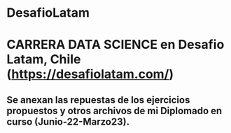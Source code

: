 # DesafioLatam
# CARRERA DATA SCIENCE  en Desafio Latam, Chile (https://desafiolatam.com/)
## Se anexan las repuestas de los ejercicios propuestos y otros archivos de mi Diplomado en curso (Junio-22-Marzo23).
